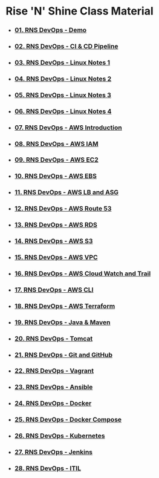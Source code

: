 # **Rise 'N' Shine** Class Material

- ### [**01. RNS DevOps - Demo**](01.RNS-DevOps-Demo)

- ### [**02. RNS DevOps - CI & CD Pipeline**](02.RNS-DevOps-CI-and-CD-Pipeline.pdf)

- ### [**03. RNS DevOps - Linux Notes 1**](03.RNS-DevOps-Linux-Notes-1.pdf)

- ### [**04. RNS DevOps - Linux Notes 2**](04.RNS-DevOps-Linux-Notes-2.pdf)

- ### [**05. RNS DevOps - Linux Notes 3**](05.RNS-DevOps-Linux-Notes-3.pdf)
    
- ### [**06. RNS DevOps - Linux Notes 4**](06.RNS-DevOps-Linux-Notes-4.pdf)

- ### [**07. RNS DevOps - AWS Introduction**](07.RNS-DevOps-AWS-Introduction.pdf)

- ### [**08. RNS DevOps - AWS IAM**]()

- ### [**09. RNS DevOps - AWS EC2**]()

- ### [**10. RNS DevOps - AWS EBS**](10.RNS-DevOps-AWS-EBS.pdf)

- ### [**11. RNS DevOps - AWS LB and ASG**](11.RNS-DevOps-AWS-LB-and-ASG.pdf)

- ### [**12. RNS DevOps - AWS Route 53**](12.RNS-DevOps-AWS-Route-53.pdf)

- ### [**13. RNS DevOps - AWS RDS**](13.RNS-DevOps-AWS-RDS.pdf)

- ### [**14. RNS DevOps - AWS S3**](12.Kubernetes.pdf)

- ### [**15. RNS DevOps - AWS VPC**](6.AWS-EBS-VPC-RDS.pdf)

- ### [**16. RNS DevOps - AWS Cloud Watch and Trail**](8.DevOps-Part-1.pdf)

- ### [**17. RNS DevOps - AWS CLI**](9.DevOps-Part-2.pdf)

- ### [**18. RNS DevOps - AWS Terraform**](10.DevOps-Docker.pdf)

- ### [**19. RNS DevOps - Java & Maven**](11.DevOps-Docker-Compose.pdf)

- ### [**20. RNS DevOps - Tomcat**](12.Kubernetes.pdf)

- ### [**21. RNS DevOps - Git and GitHub**](6.AWS-EBS-VPC-RDS.pdf)

- ### [**22. RNS DevOps - Vagrant**](8.DevOps-Part-1.pdf)

- ### [**23. RNS DevOps - Ansible**](9.DevOps-Part-2.pdf)

- ### [**24. RNS DevOps - Docker**](10.DevOps-Docker.pdf)

- ### [**25. RNS DevOps - Docker Compose**](11.DevOps-Docker-Compose.pdf)

- ### [**26. RNS DevOps - Kubernetes**](12.Kubernetes.pdf)

- ### [**27. RNS DevOps - Jenkins**]()

- ### [**28. RNS DevOps - ITIL**]()
